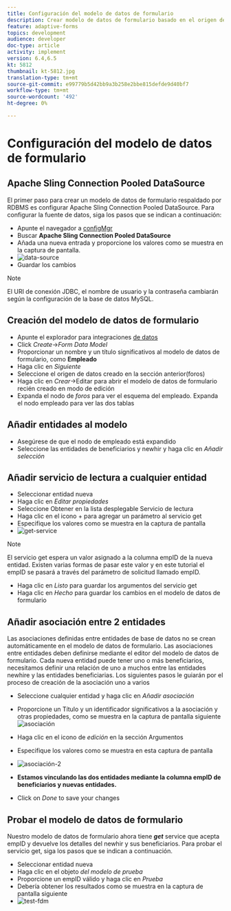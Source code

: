 ```yaml
---
title: Configuración del modelo de datos de formulario
description: Crear modelo de datos de formulario basado en el origen de datos RDBMS
feature: adaptive-forms
topics: development
audience: developer
doc-type: article
activity: implement
version: 6.4,6.5
kt: 5812
thumbnail: kt-5812.jpg
translation-type: tm+mt
source-git-commit: e99779b5d42bb9a3b258e2bbe815defde9d40bf7
workflow-type: tm+mt
source-wordcount: '492'
ht-degree: 0%

---
```




# Configuración del modelo de datos de formulario

## Apache Sling Connection Pooled DataSource

El primer paso para crear un modelo de datos de formulario respaldado por RDBMS es configurar Apache Sling Connection Pooled DataSource. Para configurar la fuente de datos, siga los pasos que se indican a continuación:

* Apunte el navegador a [configMgr](http://localhost:4502/system/console/configMgr)
* Buscar **Apache Sling Connection Pooled DataSource**
* Añada una nueva entrada y proporcione los valores como se muestra en la captura de pantalla.
* ![data-source](assets/data-source.png)
* Guardar los cambios

>[!NOTE]
>El URI de conexión JDBC, el nombre de usuario y la contraseña cambiarán según la configuración de la base de datos MySQL.


## Creación del modelo de datos de formulario

* Apunte el explorador para integraciones [de datos](http://localhost:4502/aem/forms.html/content/dam/formsanddocuments-fdm)
* Click _Create_->_Form Data Model_
* Proporcionar un nombre y un título significativos al modelo de datos de formulario, como **Empleado**
* Haga clic en _Siguiente_
* Seleccione el origen de datos creado en la sección anterior(foros)
* Haga clic en _Crear_->Editar para abrir el modelo de datos de formulario recién creado en modo de edición
* Expanda el nodo de _foros_ para ver el esquema del empleado. Expanda el nodo empleado para ver las dos tablas

## Añadir entidades al modelo

* Asegúrese de que el nodo de empleado está expandido
* Seleccione las entidades de beneficiarios y newhir y haga clic en _Añadir selección_

## Añadir servicio de lectura a cualquier entidad

* Seleccionar entidad nueva
* Haga clic en _Editar propiedades_
* Seleccione Obtener en la lista desplegable Servicio de lectura
* Haga clic en el icono + para agregar un parámetro al servicio get
* Especifique los valores como se muestra en la captura de pantalla
* ![get-service](assets/get-service.png)
>[!NOTE]
> El servicio get espera un valor asignado a la columna empID de la nueva entidad. Existen varias formas de pasar este valor y en este tutorial el empID se pasará a través del parámetro de solicitud llamado empID.
* Haga clic en _Listo_ para guardar los argumentos del servicio get
* Haga clic en _Hecho_ para guardar los cambios en el modelo de datos de formulario

## Añadir asociación entre 2 entidades

Las asociaciones definidas entre entidades de base de datos no se crean automáticamente en el modelo de datos de formulario. Las asociaciones entre entidades deben definirse mediante el editor del modelo de datos de formulario. Cada nueva entidad puede tener uno o más beneficiarios, necesitamos definir una relación de uno a muchos entre las entidades newhire y las entidades beneficiarias.
Los siguientes pasos le guiarán por el proceso de creación de la asociación uno a varios

* Seleccione cualquier entidad y haga clic en _Añadir asociación_
* Proporcione un Título y un identificador significativos a la asociación y otras propiedades, como se muestra en la captura de pantalla siguiente
   ![asociación](assets/association-entities-1.png)

* Haga clic en el icono de _edición_ en la sección Argumentos

* Especifique los valores como se muestra en esta captura de pantalla
* ![asociación-2](assets/association-entities.png)
* **Estamos vinculando las dos entidades mediante la columna empID de beneficiarios y nuevas entidades.**
* Click on _Done_ to save your changes

## Probar el modelo de datos de formulario

Nuestro modelo de datos de formulario ahora tiene **_get_** service que acepta empID y devuelve los detalles del newhir y sus beneficiarios. Para probar el servicio get, siga los pasos que se indican a continuación.

* Seleccionar entidad nueva
* Haga clic en el objeto _del modelo de prueba_
* Proporcione un empID válido y haga clic en _Prueba_
* Debería obtener los resultados como se muestra en la captura de pantalla siguiente
* ![test-fdm](assets/test-form-data-model.png)
